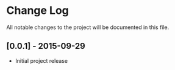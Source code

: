 Change Log
==========
All notable changes to the project will be documented in this file.

## [0.0.1] - 2015-09-29
- Initial project release
